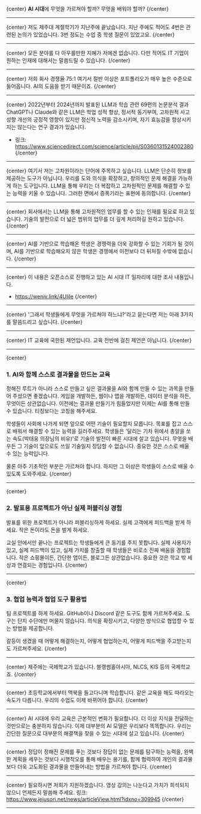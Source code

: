 {center}
**AI 시대**에 무엇을 가르쳐야 할까? 무엇을 배워야 할까?
{/center}

---

{center}
저도 제주대 계절학기가 지난주에 끝났습니다. 
지난 주에도 적어도 4번은 관련된 논의가 있었습니다. 
3번 정도는 수업 중 학생 질문이 있었고요.
{/center}

---

{center}
모든 분야를 다 아우를만한 지혜가 저에겐 없습니다. 
다만 적어도 IT 기업이 원하는 인재에 대해서는 말씀드릴 수 있습니다.
{/center}

---

{center}
저희 회사 경쟁율 75:1
여기서 절반 이상은 포트폴리오가 매우 높은 수준으로 들어옵니다. 
AI의 도움을 받기 때문이죠.
{/center}

---

{center}
2022년부터 2024년까지 발표된 LLM과 학습 관련 69편의 논문분석 결과 
ChatGPT나 Claude와 같은 LLM은 
학업 성적 향상, 정서적 동기부여, 고차원적 사고 성향 개선의 긍정적 영향이 있지만
정신적 노력을 감소시키며, 자기 효능감을 향상시키지는 않는다는 연구 결과가 있습니다.
* 링크: https://www.sciencedirect.com/science/article/pii/S0360131524002380
{/center}

---

{center}
여기서 저는 고차원이라는 단어에 주목하고 싶습니다.
LLM은 단순히 정보를 제공하는 도구가 아닙니다.
우리를 도와 의식을 확장하고, 창의적인 문제 해결을 가능하게 하는 도구입니다.
LLM을 통해 우리는 더 복잡하고 고차원적인 문제를 해결할 수 있는 능력을 키울 수 있습니다.
그러한 면에서 증폭기라는 표현에 동의합니다.
{/center}

---

{center}
회사에서는 LLM을 통해 고차원적인 업무를 할 수 있는 인재를 필요로 하고 있습니다.
기술의 발전으로 더 넓은 범위의 업무를 더 깊게 처리하길 원하고 있습니다.
{/center}

---

{center}
AI를 기반으로 학습해온 학생은 경쟁력을 더욱 강화할 수 있는 기회가 될 것이며,
AI를 기반으로 학습해오지 않은 학생은 경쟁에서 이전보다 더 뒤처질 수밖에 없습니다.
{/center}

---

{center}
이 내용은 오픈소스로 진행하고 있는 AI 시대 IT 일자리에 대한 조사 내용입니다.
* https://weniv.link/4UliIe
{/center}

---

{center}
'그래서 학생들에게 무엇을 가르쳐야 하느냐?'라고 묻는다면 저는 아래 3가지를 말씀드리고 싶습니다.
{/center}

---

{center}
IT 교육에 국한된 제언입니다. 교육 전반에 걸친 제언은 아닙니다.
{/center}

---

{center}

### 1. AI와 함께 스스로 결과물을 만드는 교육

정해진 루트가 아니라 스스로 만들고 싶은 결과물을 AI와 함께 만들 수 있는 과목을 만들어 주셨으면 좋겠습니다. 게임을 개발하든, 웹이나 앱을 개발하든, 데이터 분석을 하든, 무엇이든 상관없습니다. 이전에는 결과물 만들기가 힘들었지만 이제는 AI를 통해 만들 수 있습니다. 티칭보다는 코칭을 해주세요. 

학생들이 사회에 나가게 되면 앞으로 어떤 기술이 필요할지 모릅니다. 목표를 잡고 스스로 배워서 해결할 수 있는 능력을 길러주세요. 학생들은 '달리는 기차 위에서 총알을 쏘는 속도(박태웅 의장님의 비유)'로 기술의 발전이 빠른 시대에 살고 있습니다. 무엇을 배우든 그 기술이 앞으로도 쓰일 기술일지 장담할 수 없습니다. 중요한 것은 스스로 배울 수 있는 능력입니다. 

물론 아주 기초적인 부분은 가르쳐야 합니다. 하지만 그 이상은 학생들이 스스로 배울 수 있도록 도와주세요.
{/center}

---

{center}
### 2. 발표용 프로젝트가 아닌 실제 퍼블리싱 경험

발표를 위한 프로젝트가 아니라 퍼블리싱하게 하세요. 실제 고객에게 피드백을 받게 하세요. 작은 돈이라도 돈을 벌게 하세요.

교실 안에서만 끝나는 프로젝트는 학생들에게 큰 동기를 주지 못합니다. 실제 사용자가 있고, 실제 피드백이 있고, 실제 가치를 창출할 때 학생들은 비로소 진짜 배움을 경험합니다. 작은 쇼핑몰이든, 간단한 앱이든, 블로그든 상관없습니다. 중요한 것은 학교 밖 세상과 연결되는 경험입니다.
{/center}

---

{center}
### 3. 협업 능력과 협업 도구 활용법

팀 프로젝트를 하게 하세요. GitHub이나 Discord 같은 도구도 함께 가르쳐주세요. 도구는 단지 수단에만 머물지 않습니다. 의식을 확장시키고, 다양한 방식으로 협업할 수 있는 방법을 제공합니다. 

갈등이 생겼을 때 어떻게 해결하는지, 어떻게 협업하는지, 어떻게 피드백을 주고받는지도 가르쳐주세요.
{/center}

---

{center}
제주에는 국제학교가 있습니다. 블랭썸홀아시아, NLCS, KIS 등의 국제학교죠.
{/center}

---

{center}
초등학교에서부터 맥북을 들고다니며 학습합니다. 같은 교육을 해도 따라오는 속도가 다릅니다.
우리의 수업도 이제 바뀌어야 합니다.
{/center}

---

{center}
AI 시대에 우리 교육은 근본적인 변화가 필요합니다. 더 이상 지식을 전달하는 것만으로는 충분하지 않습니다. 이제 대부분의 AI 모델은 우리보다 똑똑합니다. 우리는 간단한 질문으로 대부분의 해결책을 찾을 수 있는 시대에 살고 있습니다.
{/center}

---

{center}
정답이 정해진 문제를 푸는 것보다 정답이 없는 문제를 탐구하는 능력을, 완벽한 계획을 세우는 것보다 시행착오를 통해 배우는 용기를, 함께 협력하여 개인의 결과물보다 더욱 고도화된 결과물을 만들어내는 방법을 가르쳐야 합니다.
{/center}

---

{center}
필요하시면 저희가 지원하겠습니다. 영상 강의는 나눈다고 가치가 희석되지 않으니 언제든지 말씀해 주세요.
링크: https://www.jejusori.net/news/articleView.html?idxno=309945
{/center}

---